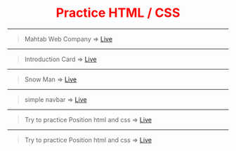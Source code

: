# <center style="color:red"> Practice HTML / CSS </center>

---
> Mahtab Web Company =>
  <a href="http://127.0.0.1:5501/mahtab-Web-Company/index.html"> Live </a>

---

> Introduction Card =>
  <a href="http://127.0.0.1:58166/Small-introduction-card/index.html"> Live </a>

  ---

> Snow Man =>
  <a href="http://127.0.0.1:58166/SnewMan-2022/index.html"> Live </a>

  ---

> simple navbar =>
  <a href="http://127.0.0.1:58166/navbar-2022/index.html"> Live </a>
  
  ---

> Try to practice Position html and css =>
  <a href="http://127.0.0.1:5501/Psition-html-css-2022/index.html"> Live </a>

  ---

> Try to practice Position html and css =>
  <a href="http://127.0.0.1:5501/w3school-2022/index.html"> Live </a>

